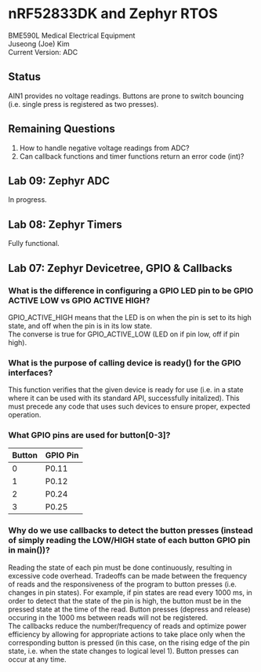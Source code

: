 # nRF52833DK and Zephyr RTOS
BME590L Medical Electrical Equipment  
Juseong (Joe) Kim  
Current Version: ADC

## Status
AIN1 provides no voltage readings.
Buttons are prone to switch bouncing (i.e. single press is registered as two presses).  

## Remaining Questions
1. How to handle negative voltage readings from ADC?
1. Can callback functions and timer functions return an error code (int)?

## Lab 09: Zephyr ADC
In progress.

## Lab 08: Zephyr Timers
Fully functional.

## Lab 07: Zephyr Devicetree, GPIO & Callbacks
### What is the difference in configuring a GPIO LED pin to be GPIO ACTIVE LOW vs GPIO ACTIVE HIGH?
GPIO_ACTIVE_HIGH means that the LED is on when the pin is set to its high state, and off when the pin is in its low state.  
The converse is true for GPIO_ACTIVE_LOW (LED on if pin low, off if pin high).
### What is the purpose of calling device is ready() for the GPIO interfaces?
This function verifies that the given device is ready for use (i.e. in a state where it can be used with its standard API, successfully initalized). This must precede any code that uses such devices to ensure proper, expected operation.
### What GPIO pins are used for button[0-3]?
| Button | GPIO Pin |
| --- | --- |
| 0 | P0.11 |
| 1 | P0.12 |
| 2 | P0.24 |
| 3 | P0.25 |
### Why do we use callbacks to detect the button presses (instead of simply reading the LOW/HIGH state of each button GPIO pin in main())?
Reading the state of each pin must be done continuously, resulting in excessive code overhead. Tradeoffs can be made between the frequency of reads and the responsiveness of the program to button presses (i.e. changes in pin states). For example, if pin states are read every 1000 ms, in order to detect that the state of the pin is high, the button must be in the pressed state at the time of the read. Button presses (depress and release) occuring in the 1000 ms between reads will not be registered.    
The callbacks reduce the number/frequency of reads and optimize power efficiency by allowing for appropriate actions to take place only when the corresponding button is pressed (in this case, on the rising edge of the pin state, i.e. when the state changes to logical level 1). Button presses can occur at any time.